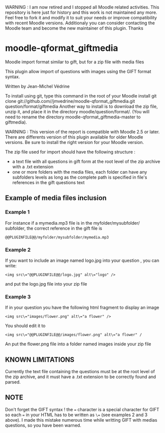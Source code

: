 WARNING :
I am now retired and I stopped all Moodle related activities.
This repository is here just for history and this work is not maintained any more.
Feel free to fork it and modify it to suit your needs or improve compatibility with recent Moodle versions.
Additionaly you can consider contacting the Moodle team and become the new maintainer of this plugin. Thanks

moodle-qformat_giftmedia
========================

Moodle import format similar to gift, but for a zip file with media files

This plugin allow import of questions with images using the GIFT format syntax.

Written by Jean-Michel Védrine

To install using git, type this command in the root of your Moodle install
    git clone git://github.com//jmvedrine/moodle-qformat_giftmedia.git question/format/giftmedia
Another way to install is to download the zip file, unzip it, and place it in the directory
moodle/question/format/. (You will need to rename the directory moodle-qformat_giftmedia-master to giftmedia).

WARNING : This version of the report is compatible with Moodle 2.5 or later.
There are differents version of this plugin available for older Moodle versions.
Be sure to install the right version for your Moodle version.

The zip file used for import should have the following structure :
- a text file with all questions in gift form at the root level of the zip archive with a .txt extension
- one or more folders with the media files, each folder can have any subfolders levels as long as
the complete path is specified in file's references in the gift questions text

## Example of media files inclusion

### Example 1

For instance if a mymedia.mp3 file is in the myfolder/mysubfolder/  subfolder, the correct reference in the gift file is
```
@@PLUGINFILE@@/myfolder/mysubfolder/mymedia.mp3
```

### Example 2

If you want to include an image named logo.jpg into your question , you can write:
```
<img src\="@@PLUGINFILE@@/logo.jpg" alt\="logo" />
```
and put the logo.jpg file into your zip file


### Example 3

If in your question you have the following html fragment to display an image
```
<img src\="images/flower.png" alt\="a flower" />
```
You should edit it to
```
<img src\="@@PLUGINFILE@@/images/flower.png" alt\="a flower" /
```
An put the flower.png file into a folder named images inside your zip file


## KNOWN LIMITATIONS

Currently the text file containing the questions must be at the root level of the zip archive,
and it must have a .txt extension to be correctly found and parsed.

## NOTE
Don't forget the GIFT syntax ! the `=` character is a special character for GIFT so each `=` in your HTML 
has to be written as `\=` (see examples 2 and 3 above). I made this mistake numerous time while writting 
GIFT with medias questions, so you have been warned.
